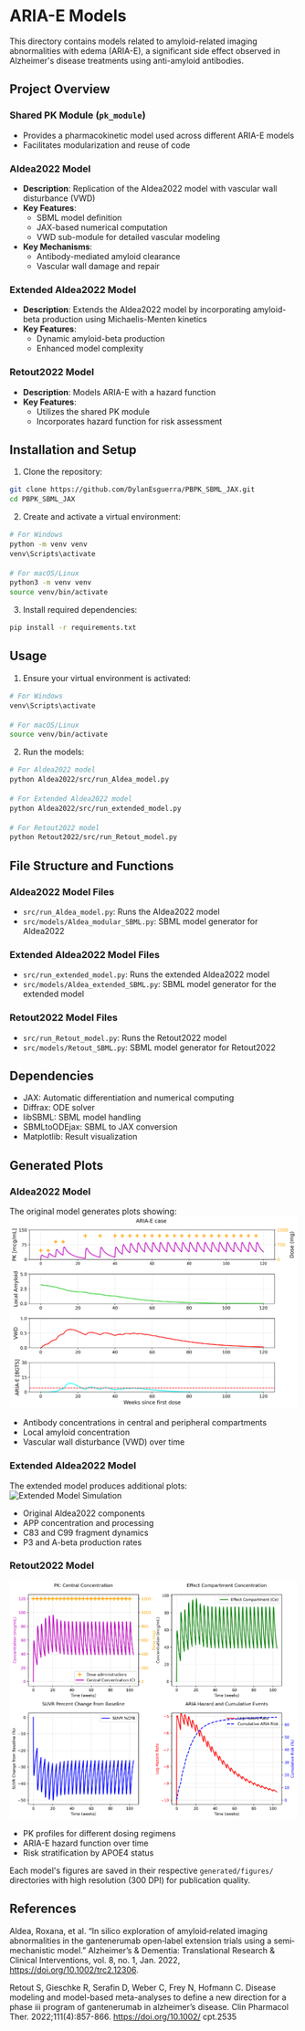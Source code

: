 # ARIA-E Models

This directory contains models related to amyloid-related imaging abnormalities with edema (ARIA-E), a significant side effect observed in Alzheimer's disease treatments using anti-amyloid antibodies.

## Project Overview

### Shared PK Module (`pk_module`)
- Provides a pharmacokinetic model used across different ARIA-E models
- Facilitates modularization and reuse of code

### Aldea2022 Model
- **Description**: Replication of the Aldea2022 model with vascular wall disturbance (VWD)
- **Key Features**:
  - SBML model definition
  - JAX-based numerical computation
  - VWD sub-module for detailed vascular modeling
- **Key Mechanisms**:
  - Antibody-mediated amyloid clearance
  - Vascular wall damage and repair 

### Extended Aldea2022 Model
- **Description**: Extends the Aldea2022 model by incorporating amyloid-beta production using Michaelis-Menten kinetics
- **Key Features**:
  - Dynamic amyloid-beta production
  - Enhanced model complexity

### Retout2022 Model
- **Description**: Models ARIA-E with a hazard function
- **Key Features**:
  - Utilizes the shared PK module
  - Incorporates hazard function for risk assessment

## Installation and Setup

1. Clone the repository:
```bash
git clone https://github.com/DylanEsguerra/PBPK_SBML_JAX.git
cd PBPK_SBML_JAX
```

2. Create and activate a virtual environment:
```bash
# For Windows
python -m venv venv
venv\Scripts\activate

# For macOS/Linux
python3 -m venv venv
source venv/bin/activate
```

3. Install required dependencies:
```bash
pip install -r requirements.txt
```

## Usage

1. Ensure your virtual environment is activated:
```bash
# For Windows
venv\Scripts\activate

# For macOS/Linux
source venv/bin/activate
```

2. Run the models:
```bash
# For Aldea2022 model
python Aldea2022/src/run_Aldea_model.py

# For Extended Aldea2022 model
python Aldea2022/src/run_extended_model.py

# For Retout2022 model
python Retout2022/src/run_Retout_model.py
```

## File Structure and Functions

### Aldea2022 Model Files
- `src/run_Aldea_model.py`: Runs the Aldea2022 model
- `src/models/Aldea_modular_SBML.py`: SBML model generator for Aldea2022

### Extended Aldea2022 Model Files
- `src/run_extended_model.py`: Runs the extended Aldea2022 model
- `src/models/Aldea_extended_SBML.py`: SBML model generator for the extended model

### Retout2022 Model Files
- `src/run_Retout_model.py`: Runs the Retout2022 model
- `src/models/Retout_SBML.py`: SBML model generator for Retout2022

## Dependencies
- JAX: Automatic differentiation and numerical computing
- Diffrax: ODE solver
- libSBML: SBML model handling
- SBMLtoODEjax: SBML to JAX conversion
- Matplotlib: Result visualization

## Generated Plots

### Aldea2022 Model
The original model generates plots showing:
![Aldea2022 Simulation](Aldea2022/generated/figures/aldea2022_simulation.png)
- Antibody concentrations in central and peripheral compartments
- Local amyloid concentration
- Vascular wall disturbance (VWD) over time

### Extended Aldea2022 Model
The extended model produces additional plots:
![Extended Model Simulation](Aldea2022/generated/figures/aldea_extended_model_simulation.png)
- Original Aldea2022 components
- APP concentration and processing
- C83 and C99 fragment dynamics
- P3 and A-beta production rates

### Retout2022 Model
![Retout Model Simulation](Retout2022/generated/figures/retout2022_simulation.png)
- PK profiles for different dosing regimens
- ARIA-E hazard function over time
- Risk stratification by APOE4 status

Each model's figures are saved in their respective `generated/figures/` directories with high resolution (300 DPI) for publication quality.

## References
Aldea, Roxana, et al. “In silico exploration of amyloid‐related imaging abnormalities in the gantenerumab open‐label extension trials using a semi‐mechanistic model.” Alzheimer’s &amp; Dementia: Translational Research &amp; Clinical Interventions, vol. 8, no. 1, Jan. 2022, https://doi.org/10.1002/trc2.12306.

Retout S, Gieschke R, Serafin D, Weber C, Frey N, Hofmann C. Disease modeling and model-based meta-analyses to define a new direction for a phase iii program of gantenerumab in alzheimer’s disease. Clin Pharmacol Ther. 2022;111(4):857-866. https://doi.org/10.1002/ cpt.2535